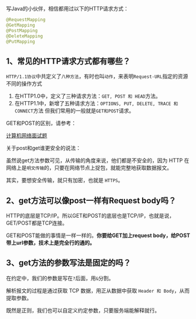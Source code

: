 写Java的小伙伴，相信都用过以下的HTTP请求方式：

```java
@RequestMapping
@GetMapping
@PostMapping
@DeleteMapping
@PutMapping
```



## 1、常见的HTTP请求方式都有哪些？

`HTTP/1.1协议`中共定义了`八种方法`，有时也叫`动作`，来表明`Request-URL`指定的资源不同的操作方式

1. 在HTTP1.0中，定义了三种请求方法：`GET, POST 和 HEAD`方法。
2. 在HTTP1.1中，新增了五种请求方法：`OPTIONS, PUT, DELETE, TRACE 和 CONNECT`方法 但我们常用的一般就是`GET和POST`请求。



GET和POST的区别，请参考：

 [计算机网络面试题](计算机网络面试题.md) 

关于post和get谁更安全的说法：

虽然说get方法参数可见，从传输的角度来说，他们都是不安全的，因为 HTTP 在网络上是`明文传输`的，只要在网络节点上捉包，就能完整地获取数据报文。

其实，要想安全传输，就只有加密，也就是 `HTTPS`。



## 2、get方法可以像post一样有Request body吗？

HTTP的底层是TCP/IP。所以GET和POST的底层也是TCP/IP，也就是说，GET/POST都是TCP连接。

GET和POST能做的事情是一样一样的。**你要给GET加上request body，给POST带上url参数，技术上是完全行的通的。**





## 3、get方法的参数写法是固定的吗？

在约定中，我们的参数是写在`?`后面，用`&`分割。

解析报文的过程是通过获取 TCP 数据，用正从数据中获取 `Header 和 Body`，从而提取参数。

既然是正则，我们也可以自定义约定参数，只要服务端能解释就行。

